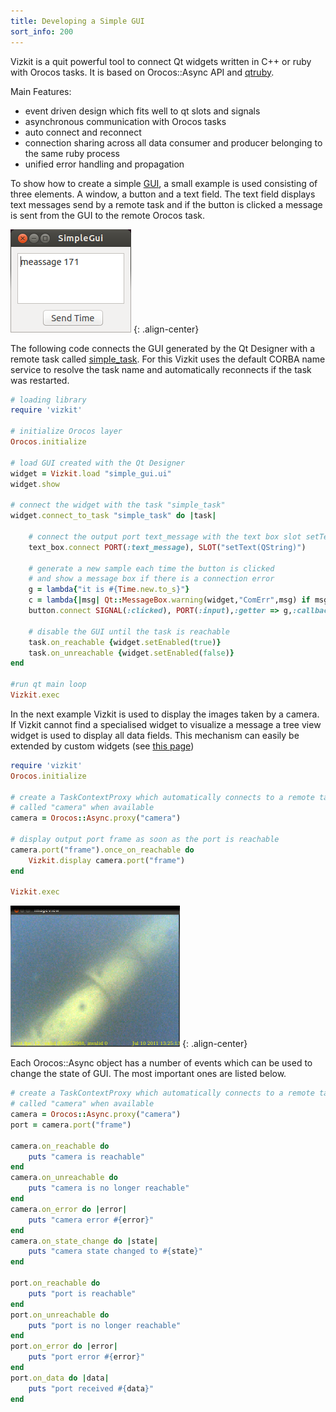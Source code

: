 ```yaml
---
title: Developing a Simple GUI
sort_info: 200
---
```


Vizkit is a quit powerful tool to connect Qt widgets written in C++ or ruby with Orocos 
tasks. It is based on Orocos::Async API and 
[qtruby](http://techbase.kde.org/Development/Languages/Ruby).

Main Features:

  * event driven design which fits well to qt slots and signals
  * asynchronous communication with Orocos tasks
  * auto connect and reconnect 
  * connection sharing across all data consumer and producer belonging to the same ruby process
  * unified error handling and propagation

To show how to create a simple
[GUI](http://www.gitorious.org/rock/doc/blobs/raw/master/src/documentation/graphical_user_interface/simple_gui.ui),
a small example is used consisting of
three elements.  A window, a button and a text field. The text field displays
text messages send by a remote task and if the button is clicked a message is
sent from the GUI to the remote Orocos task.

![simple gui](200_simple_gui.png)
{: .align-center}

The following code connects the GUI generated by the Qt Designer with a remote
task called
[simple_task](http://www.gitorious.org/rock/doc/blobs/raw/master/src/documentation/graphical_user_interface/simple_task.rb).
For this Vizkit uses the default CORBA name service to resolve the task name and
automatically reconnects if the task was restarted.

~~~ ruby
# loading library
require 'vizkit'

# initialize Orocos layer
Orocos.initialize

# load GUI created with the Qt Designer
widget = Vizkit.load "simple_gui.ui"
widget.show

# connect the widget with the task "simple_task"
widget.connect_to_task "simple_task" do |task|

    # connect the output port text_message with the text box slot setText
    text_box.connect PORT(:text_message), SLOT("setText(QString)")

    # generate a new sample each time the button is clicked
    # and show a message box if there is a connection error
    g = lambda{"it is #{Time.new.to_s}"}
    c = lambda{|msg| Qt::MessageBox.warning(widget,"ComErr",msg) if msg != "OK"}
    button.connect SIGNAL(:clicked), PORT(:input),:getter => g,:callback => c

    # disable the GUI until the task is reachable
    task.on_reachable {widget.setEnabled(true)}
    task.on_unreachable {widget.setEnabled(false)}
end

#run qt main loop
Vizkit.exec
~~~

In the next example Vizkit is used to display the images taken by a camera.  If
Vizkit cannot find a specialised widget to visualize a message a tree view
widget is used to display all data fields. This mechanism can easily be extended
by custom widgets (see [this page](600_writing_vizkit_widget.html))

~~~ ruby
require 'vizkit'
Orocos.initialize

# create a TaskContextProxy which automatically connects to a remote task 
# called "camera" when available
camera = Orocos::Async.proxy("camera")

# display output port frame as soon as the port is reachable
camera.port("frame").once_on_reachable do
    Vizkit.display camera.port("frame")
end

Vizkit.exec
~~~

![ImageView](200_image_viewer.png)
{: .align-center}

Each Orocos::Async object has a number of events which can be used to change the state
of GUI. The most important ones are listed below.

~~~ ruby
# create a TaskContextProxy which automatically connects to a remote task 
# called "camera" when available
camera = Orocos::Async.proxy("camera")
port = camera.port("frame")

camera.on_reachable do 
    puts "camera is reachable"
end
camera.on_unreachable do 
    puts "camera is no longer reachable"
end
camera.on_error do |error|
    puts "camera error #{error}"
end
camera.on_state_change do |state|
    puts "camera state changed to #{state}"
end

port.on_reachable do 
    puts "port is reachable"
end
port.on_unreachable do 
    puts "port is no longer reachable"
end
port.on_error do |error|
    puts "port error #{error}"
end
port.on_data do |data|
    puts "port received #{data}"
end
~~~


